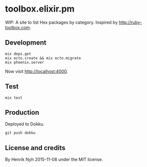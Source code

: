 # toolbox.elixir.pm

WIP: A site to list Hex packages by category. Inspired by <http://ruby-toolbox.com>.


## Development

    mix deps.get
    mix ecto.create && mix ecto.migrate
    mix phoenix.server

Now visit <http://localhost:4000>.


## Test

    mix test


## Production

Deployed to Dokku.

    git push dokku


## License and credits

By Henrik Nyh 2015-11-08 under the MIT license.
